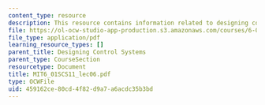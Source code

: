 ```yaml
---
content_type: resource
description: This resource contains information related to designing control systems.
file: https://ol-ocw-studio-app-production.s3.amazonaws.com/courses/6-01sc-introduction-to-electrical-engineering-and-computer-science-i-spring-2011/459162ce80cd4f82d9a7a6acdc35b3bd_MIT6_01SCS11_lec06.pdf
file_type: application/pdf
learning_resource_types: []
parent_title: Designing Control Systems
parent_type: CourseSection
resourcetype: Document
title: MIT6_01SCS11_lec06.pdf
type: OCWFile
uid: 459162ce-80cd-4f82-d9a7-a6acdc35b3bd
---
```

